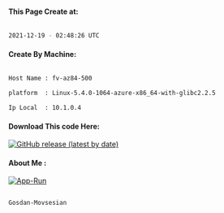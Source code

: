 
   
#### This Page Create at:

```bash

2021-12-19 - 02:48:26 UTC

```

#### Create By Machine:

```bash

Host Name : fv-az84-500

platform  : Linux-5.4.0-1064-azure-x86_64-with-glibc2.2.5

Ip Local  : 10.1.0.4

```
#### Download This code Here:

[![GitHub release (latest by date)](https://img.shields.io/github/v/release/Gosdan-Movsesian/Gosdan?style=for-the-badge&label=Download)](https://github.com/Gosdan-Movsesian/Gosdan/releases) 

</p> 

#### About Me :

[![App-Run](https://github.com/Gosdan-Movsesian/Gosdan/actions/workflows/App-Run.yml/badge.svg)](https://github.com/Gosdan-Movsesian/Gosdan/actions/workflows/App-Run.yml)

```bash

Gosdan-Movsesian

```

